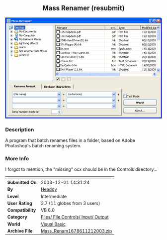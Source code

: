 ﻿<div align="center">

## Mass Renamer \(resubmit\)

<img src="PIC20031219523906.gif">
</div>

### Description

A program that batch renames files in a folder, based on Adobe Photoshop's batch renaming system.
 
### More Info
 
I forgot to mention, the "missing" ocx should be in the Controls directory...


<span>             |<span>
---                |---
**Submitted On**   |2003-12-01 14:31:24
**By**             |[Headdy](https://github.com/Planet-Source-Code/PSCIndex/blob/master/ByAuthor/headdy.md)
**Level**          |Intermediate
**User Rating**    |3.7 (11 globes from 3 users)
**Compatibility**  |VB 6\.0
**Category**       |[Files/ File Controls/ Input/ Output](https://github.com/Planet-Source-Code/PSCIndex/blob/master/ByCategory/files-file-controls-input-output__1-3.md)
**World**          |[Visual Basic](https://github.com/Planet-Source-Code/PSCIndex/blob/master/ByWorld/visual-basic.md)
**Archive File**   |[Mass\_Renam1678611212003\.zip](https://github.com/Planet-Source-Code/headdy-mass-renamer-resubmit__1-50238/archive/master.zip)








